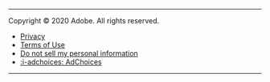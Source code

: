 
---

Copyright © 2020 Adobe. All rights reserved. 
- [Privacy](https://www.adobe.com/privacy.html)
- [Terms of Use](https://www.adobe.com/legal/terms.html) 
- [Do not sell my personal information](https://www.adobe.com/privacy/ca-rights.html)
- [:i-adchoices: AdChoices](https://www.adobe.com/privacy/opt-out.html#interest-based-ads)

---